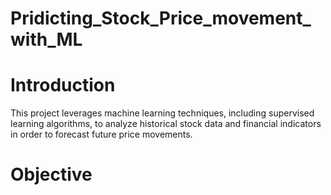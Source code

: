 # Pridicting_Stock_Price_movement_with_ML

# Introduction
This project leverages machine learning techniques, including supervised learning algorithms, to analyze historical stock data and financial indicators in order to forecast future price movements.

# Objective 

